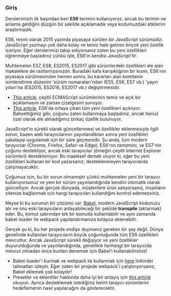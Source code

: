 ### Giriş

Derslerimizin ilk başından beri __ES6__ terimini kullanıyoruz, ancak bu terimin ne anlama geldiğini düzgün bir şekilde açıklamadık veya kodumuzdaki etkilerini araştırmadık.

ES6, resmi olarak 2015 yazında piyasaya sürülen bir JavaScript sürümüdür. JavaScript yazmayı çok daha kolay ve temiz hale getiren _birçok_ yeni özellik içeriyor. Eğer derslerimizi takip ediyorsanız zaten bu yeni özellikleri öğrenmeye başladınız çünkü işte, ES6'ın kendisi _JavaScript'tir_.

Muhtemelen ES7, ES8, ES2015, ES2017 gibi sürümlerdeki özellikleri ele alan makalelere de rastlamışsınızdır. Buradaki kafa karışıklığının bir kısmı, ES6'nın piyasaya sürülmesinden hemen sonra, bu kararları alan komitenin isimlendirme düzenini 'sürüm numaraları'ndan (ES5, ES6, ES7 vb.) 'yayın yılları'na (ES2015, ES2016, ES2017 vb.) değiştirmesidir.

- [This article](https://codeburst.io/javascript-wtf-is-es6-es8-es-2017-ecmascript-dca859e4821c), çeşitli ECMAScript sürümlerinin temiz ve açık bir açıklamasını ve zaman çizelgesini sunuyor.
- [This article](https://github.com/lukehoban/es6features), ES6'da ortaya çıkan tüm yeni özellikleri açıklıyor. Bahsettiğimiz gibi, çoğunu zaten kullanmaya başladınız, ancak henüz özel olarak ele almadığımız birkaç özellik bulunuyor.

JavaScript'in sürekli olarak güncellenmesi ve özellikler eklenmesiyle ilgili _sorun_, bazen web tarayıcılarının yayınlandıktan sonra yeni özellikleri yakalayıp uygulamak için bir süre geçmesidir. Şu anda, tüm modern tarayıcılar (Chrome, Firefox, Safari ve Edge), ES6'nın _tamamını_, ve ES7'nin _çoğunu_ destekliyor, ancak eski tarayıcılar (örneğin çeşitli Internet Explorer sürümleri) desteklemiyor. Bu maalesef demek oluyor ki, eğer bu yeni özellikleri kullanan bir kod yazarsanız, desteklenmeyen tarayıcılarda çalışmayacaktır.

Çoğumuz için, bu bir sorun olmamıştır çünkü muhtemelen yeni bir tarayıcı kullanıyorsunuz ve yeni bir sürüm yayınlandığında kendini otomatik olarak güncelliyor. Ancak gerçek dünyada, müşterilere ürün satıyorsanız, insanların sitenize bağlanmak için hangi tarayıcıları kullandığını kontrol edemezsiniz.

Neyse ki bu sorunun bir çözümü var. [Babel](http://babeljs.io/), modern JavaScript kodunuzu alır ve onu eski tarayıcıların anlayabileceği bir şekilde __transpile__ (aktarmak) eder. Bu, komut satırından tek bir komutla kullanılabilir ve aynı zamanda babel-loader ile webpack yapılandırmanıza kolayca eklenebilir.

Gerçek şu ki, bu her projede _endişe_ duymanız gereken bir şey değil. Dünya genelinde kullanılan tarayıcıların büyük çoğunluğunda tüm ES6 özellikleri mevcuttur. Ancak JavaScript sürekli değişiyor ve yeni özellikler duyurulduğunda ve yayınlandığında, genellikle _herhangi bir_ tarayıcıda mevcut olmadan önce bunları denemek için Babel'i kullanabilirsiniz!

- Babel-loader'ı kurmak ve webpack ile kullanmak için [here](https://github.com/babel/babel-loader) linkindei talimatları izleyin. Eğer zaten bir projede webpack'i çalıştırıyorsanız, Babel eklemek çok kolaydır!
- Presetler ve eklentiler hakkında daha iyi bir anlayış için [this article](https://blog.jakoblind.no/babel-preset-env/) okuyun. Ayrıca desteklemek istediğiniz belirli tarayıcı sürümlerini hedeflemenin nasıl yapılacağını da gösterecektir.
